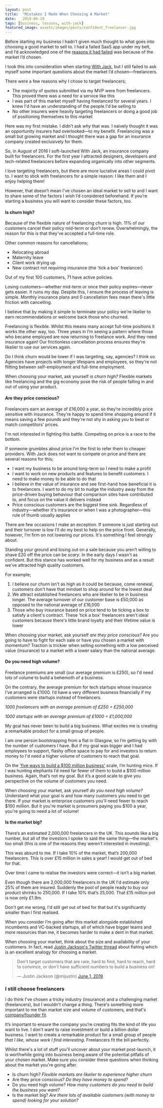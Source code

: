 ```yaml
---
layout: post
title:  "Mistakes I Made When Choosing A Market"
date:   2019-06-19
tags: [business, lessons, with-jack]
featured_image: assets/images/posts/confident_freelancer.jpg
---
```


Before starting my business I hadn’t given much thought to what goes into choosing a good market to sell to. I had a failed SaaS app under my belt, and I’d acknowledged one of the <a href="/should-you-build-a-product-for-a-user-segement-youre-not-a-part-of">reasons it had failed</a> was because of the market I’d chosen.

I took this into consideration when starting <a href="https://withjack.co.uk">With Jack</a>, but I still failed to ask myself some important questions about the market I’d chosen—freelancers.

There were a few reasons why I chose to target freelancers;

* The majority of quotes submitted via my MVP were from freelancers. This proved there was a need for a service like this
* I was part of this market myself having freelanced for several years. I knew I'd have an understanding of the people I'd be selling to
* No other insurers were heavily targeting freelancers or doing a good job of positioning themselves to this market

Here was my first mistake. I didn’t ask _why_ that was. I naively thought it was an opportunity insurers had overlooked—to my benefit. Freelancing was a small but growing market and I thought there was a gap for an insurance company created exclusively for them.

So, in August of 2016 I soft-launched With Jack, an insurance company built for freelancers. For the first year I attracted designers, developers and tech-related freelancers before expanding organically into other segments.

I love targeting freelancers, but there are more lucrative areas I could pivot to. I want to stick with freelancers for a simple reason: I like them and I enjoy helping them!

However, that doesn’t mean I've chosen an ideal market to sell to and I want to share some of the factors I wish I’d considered beforehand. If you’re starting a business you will want to consider these factors, too.

<h4>Is churn high?</h4>

Because of the flexible nature of freelancing churn is high. 11% of our customers cancel their policy mid-term or don’t renew. Overwhelmingly, the reason for this is that they've accepted a full-time role.

Other common reasons for cancellations;

* Relocating abroad
* Maternity leave
* Client work drying up
* New contract not requiring insurance (the 'tick a box' freelancer)

Out of my first 100 customers, 71 have active policies.

Losing customers—whether mid-term or once their policy expires—never gets easier. It ruins my day. Despite this, I ensure the process of leaving is simple. Monthly insurance plans and 0 cancellation fees mean there's little friction with cancelling.

I believe that by making it simple to terminate your policy we're likelier to earn recommendations or welcome back those who churned.

Freelancing is flexible. Whilst this means many accept full-time positions it works the other way, too. Three years in I’m seeing a pattern where those who became employed are now returning to freelance work. And they need insurance again! Our frictionless cancellation process ensures they're likelier to use our services again.

Do I think churn would be lower if I was targeting, say, agencies? I think so. Agencies have projects with longer lifespans and employees, so they're not flitting between self-employment and full-time employment. 

When choosing your market, ask yourself _is churn high?_ Flexible markets like freelancing and the gig economy pose the risk of people falling in and out of using your product.

<h4>Are they price conscious?</h4>

Freelancers earn an average of £16,000 a year, so they’re incredibly price sensitive with insurance. They’re happy to spend time shopping around if it means saving a few pounds and they're not shy in asking you to beat or match competitors' prices.

I'm not interested in fighting this battle. Competing on price is a race to the bottom.

If someone grumbles about price I'm the first to refer them to cheaper providers. With Jack does not want to compete on price and there are several reasons for this;

* I want my business to be around long-term so I need to make a profit
* I want to work on new products and features to benefit customers. I need to make money to be able to do that
* I believe in the value of insurance and see first-hand how beneficial it is to freelancers. I want to do my bit to nudge the industry away from the price-driven buying behaviour that comparison sites have contributed to, and focus on the value it delivers instead
* Price conscious customers are the biggest time sink. Regardless of industry—whether it's insurance or when I was a photographer—this rule of thumb usually applies

There are few occasions I make an exception. If someone is just starting out and their turnover is low I’ll do my best to help on the price front. Generally, however, I’m firm on not lowering our prices. It's something I feel strongly about.

Standing your ground and losing out on a sale because you aren’t willing to shave £20 off the price can be _scary_. In the early days I wasn't as confident. But this stance has worked well for my business and as a result we’ve attracted high quality customers.

For example;

1. I believe our churn isn't as high as it could be because, come renewal, customers don't have that mindset to shop around for the lowest deal
2. We attract established freelancers who are likelier to be in business longer. The average turnover of our customer base is £50,000 as opposed to the national average of £16,000
3. Those who buy insurance based on price tend to be ticking a box to satisfy a client's contract. These 'tick a box' freelancers aren't ideal customers because there's little brand loyalty and their lifetime value is lower

When choosing your market, ask yourself _are they price conscious?_ Are you going to have to fight for each sale or have you chosen a market with momentum? Traction is trickier when selling something with a low perceived value (insurance) to a market with a lower salary than the national average.

<h4>Do you need high volume?</h4>

Freelance premiums are small (our average premium is £250), so I'd need lots of volume to build a behemoth of a business.

On the contrary, the average premium for tech startups whose insurance I’ve arranged is £1000. I’d have a very different business financially if my customers were startups instead of freelancers.

_1000 freelancers with an average premium of £250 = £250,000_

_1000 startups with an average premium of £1000 = £1,000,000_

My goal has never been to build a big business. What excites me is creating a remarkable product for a small group of people.

I am one person bootstrapping from a flat in Glasgow, so I’m getting by with the number of customers I have. But if my goal was bigger and I had employees to support, flashy office space to pay for and investors to return money to I'd need a higher volume of customers to reach that goal.

On the <a href="http://christophjanz.blogspot.com/2014/10/five-ways-to-build-100-million-business.html">'five ways to build a $100 million business'</a> scale, I’m hunting mice. If I was hunting elephants I’d need far fewer of them to build a $100 million business. Again, that’s not my goal. But it’s a good scale to give you perspective on the volume of customers you need.

When choosing your market, ask yourself _do you need high volume?_ Understand what your goal is and how many customers you need to get there. If your market is enterprise customers you'll need fewer to reach $100 million. But it you're market is prosumers paying you $100 a year, you're going to need a lot of volume!

<h4>Is the market big?</h4>

There’s an estimated 2,000,000 freelancers in the UK. This sounds like a big number, but all of the investors I spoke to said the same thing—the market's too small (this is one of the reasons they weren’t interested in investing).

This was absurd to me. If I take 10% of the market, that’s 200,000 freelancers. This is over £15 million in sales a year! I would get out of bed for that.

Over time I came to realise the investors were correct—it isn’t a big market.

Even though there are 2,000,000 freelancers in the UK I'd estimate only 25% of them are insured. Suddenly the pool of people ready to buy our product shrinks to 250,000. If I take 10% that’s 25,000. That £15 million pot is now only £1.9m.

Don't get me wrong, I'd still get out of bed for that but it's significantly smaller than I first realised.

When you consider I’m going after this market alongside established incumbents and VC-backed startups, all of which have bigger teams and more resources than me, it becomes harder to make a dent in that market.

When choosing your market, think about the size and availability of your customers. In fact, read <a href="https://twitter.com/mijustin/status/1134879779209920514">Justin Jackson's Twitter thread</a> about fishing which is an excellent analogy for choosing a market.

<blockquote class="twitter-tweet" data-lang="en"><p lang="en" dir="ltr">Don&#39;t target customers that are rare, hard to find, hard to reach, hard to convince, or don&#39;t have sufficient numbers to build a business on!</p>&mdash; Justin Jackson (@mijustin) <a href="https://twitter.com/mijustin/status/1134881883169337344?ref_src=twsrc%5Etfw">June 1, 2019</a></blockquote>
<script async src="https://platform.twitter.com/widgets.js" charset="utf-8"></script>


<h3>I still choose freelancers</h3>

I do think I've chosen a tricky industry (insurance) and a challenging market (freelancers), but I wouldn't change a thing. There's something more important to me than market size and volume of customers, and that's <a href="/company-founder-fit">company/founder fit</a>.

It’s important to ensure the company you’re creating fits the kind of life you want to live. I don't want to raise investment or build a billion dollar business. I want to create a remarkable product for a small group of people _that I like, whose work I find interesting_. Freelancers fit the bill perfectly.

Whilst there's a lot of stuff you'll uncover about your market post-launch, it is worthwhile going into business being aware of the potential pitfalls of your chosen market. Make sure you consider these questions when thinking about the market you're going after.

* Is churn high? _Flexible markets are likelier to experience higher churn_
* Are they price conscious? _Do they have money to spend?_
* Do you need high volume? _How many customers do you need to build the business you want?_
* Is the market big? _Are there lots of available customers (with money to spend) looking for your solution?_